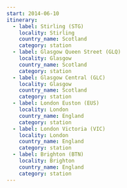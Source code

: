 ```yaml
---
start: 2014-06-10
itinerary:
  - label: Stirling (STG)
    locality: Stirling
    country_name: Scotland
    category: station
  - label: Glasgow Queen Street (GLQ)
    locality: Glasgow
    country_name: Scotland
    category: station
  - label: Glasgow Central (GLC)
    locality: Glasgow
    country_name: Scotland
    category: station
  - label: London Euston (EUS)
    locality: London
    country_name: England
    category: station
  - label: London Victoria (VIC)
    locality: London
    country_name: England
    category: station
  - label: Brighton (BTN)
    locality: Brighton
    country_name: England
    category: station
---
```

